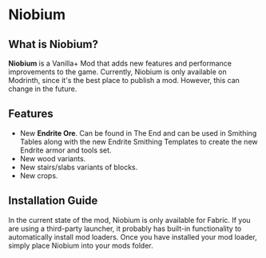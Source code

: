 # Niobium

## What is Niobium?

**Niobium** is a Vanilla+ Mod that adds new features and performance improvements to the game. Currently, Niobium is only available on Modrinth, since it's the best place to publish a mod. However, this can change in the future.

## Features

- New **Endrite Ore**. Can be found in The End and can be used in Smithing Tables along with the new Endrite Smithing Templates to create the new Endrite armor and tools set.
- New wood variants.
- New stairs/slabs variants of blocks.
- New crops.

## Installation Guide

In the current state of the mod, Niobium is only available for Fabric. If you are using a third-party launcher, it probably has built-in functionality to automatically install mod loaders. Once you have installed your mod loader, simply place Niobium into your mods folder.

